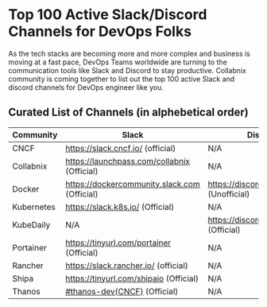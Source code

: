 # Top 100 Active Slack/Discord Channels for DevOps Folks

As the tech stacks are becoming more and more complex and business is moving at a fast pace, DevOps Teams worldwide are turning to the communication tools like Slack and Discord to stay productive. Collabnix community is coming together to list out the top 100 active Slack and discord channels for DevOps engineer like you.


## Curated List of Channels (in alphebetical order)

| Community  | Slack | Discord |
| ------------- | ------------- | ------------- | 
| CNCF | https://slack.cncf.io/ (official) | N/A |
| Collabnix | https://launchpass.com/collabnix (Official) | N/A |
| Docker   | https://dockercommunity.slack.com (Official)  | https://discord.gg/CVBzBtdY (Unofficial) |
| Kubernetes  | https://slack.k8s.io/ (Official)  | N/A |
| KubeDaily | N/A | https://discord.gg/rEvr7vq (Official) | 
| Portainer | https://tinyurl.com/portainer (Official) | N/A |
| Rancher | https://slack.rancher.io/ (official) | N/A |
| Shipa | https://tinyurl.com/shipaio (Official) | N/A |
| Thanos | [#thanos-dev(CNCF)](https://slack.cncf.io/) (Official) | N/A | 
